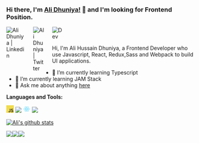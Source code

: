 ### Hi there, I'm [Ali Dhuniya!](https://github.com/Alidhuniya) 👋 and I'm looking for Frontend Position.

<a href="https://www.linkedin.com/in/alihussaindhuniya/">
  <img style="margin-right: 1.3rem;" align="left" alt="Ali Dhuniya | Linkedin" width="50px" src="https://www.logo.wine/a/logo/LinkedIn/LinkedIn-Icon-Logo.wine.svg" />
</a>
<a href="https://twitter.com/DhuniyaAli">
  <img style="margin-right: 1.3rem;" align="left" alt="Ali Dhuniya | Twitter" width="30px" src="https://raw.githubusercontent.com/anuraghazra/anuraghazra/master/assets/twitter.svg" />
</a>
<a href="https://dev.to/alidhuniya">
  <img align="left" alt="Dev" width="30px" src="https://res.cloudinary.com/practicaldev/image/fetch/s--g3JdSGe6--/c_limit,f_auto,fl_progressive,q_80,w_190/https://practicaldev-herokuapp-com.freetls.fastly.net/assets/rainbowdev.svg" />
</a>

<br />
<br />

Hi, I'm Ali Hussain Dhuniya, a Frontend Developer who use Javascript, React, Redux,Sass and Webpack to build UI applications.


- 🔭 I’m currently learning Typescript
- 🌱 I’m currently learning JAM Stack
- 💬 Ask me about anything [here](https://github.com/Alidhuniya/alidhuniya/issues)

**Languages and Tools:**  

<code><img height="20" src="https://raw.githubusercontent.com/github/explore/80688e429a7d4ef2fca1e82350fe8e3517d3494d/topics/javascript/javascript.png"></code>
<code><img height="20" src="https://www.iconninja.com/files/64/358/407/css3-icon.svg"></code>
<code><img height="20" src="https://raw.githubusercontent.com/github/explore/80688e429a7d4ef2fca1e82350fe8e3517d3494d/topics/react/react.png"></code>
<code><img height="20" src="https://cdn.worldvectorlogo.com/logos/sass-1.svg"></code>



[![Ali's github stats](https://github-readme-stats.vercel.app/api?username=Alidhuniya&show_icons=true&title_color=fff&icon_color=79ff97&text_color=9f9f9f&bg_color=151515)](https://github.com/Alidhuniya)



<a href="https://github.com/Alidhuniya/HTMLCSS-Projects">
  <img align="left" src="https://github-readme-stats.vercel.app/api/pin/?username=Alidhuniya&repo=HTMLCSS-Projects&title_color=fff&icon_color=79ff97&text_color=9f9f9f&bg_color=151515" />
</a>

<a href="https://github.com/Alidhuniya/linguisticCenter">
  <img align="left" src="https://github-readme-stats.vercel.app/api/pin/?username=Alidhuniya&repo=linguisticCenter&title_color=fff&icon_color=79ff97&text_color=9f9f9f&bg_color=151515" />
</a>


<a href="https://github.com/Alidhuniya/schoolWebsite-StrapiCMS">
  <img align="left" src="https://github-readme-stats.anuraghazra1.vercel.app/api/pin/?username=Alidhuniya&repo=schoolWebsite-StrapiCMS&title_color=fff&icon_color=79ff97&text_color=9f9f9f&bg_color=151515" />
</a>

